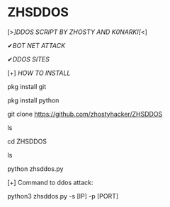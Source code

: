 # ZHSDDOS
[>_]DDOS SCRIPT BY ZHOSTY AND K0NARKI[_<]

✔*BOT NET ATTACK*

✔*DDOS SITES*

[+] _HOW TO INSTALL_

pkg install git

pkg install python

git clone https://github.com/zhostyhacker/ZHSDDOS

ls

cd ZHSDDOS

ls

python zhsddos.py

[+] Command to ddos attack:

python3 zhsddos.py -s [IP] -p [PORT]
